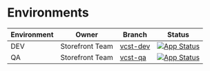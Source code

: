 # Environments

| Environment | Owner            | Branch                                                                                          |Status                                                                                                                                                                |
|-------------|------------------|-------------------------------------------------------------------------------------------------|-----------------------------------------------------------------------------------------------------------------------------------------------------------------------|
| DEV         | Storefront Team    | [vcst-dev](https://github.com/VirtoCommerce/vc-deploy-dev/tree/vcst-dev)                | [![App Status](https://argo.virtocommerce.cloud/api/badge?name=vcst-dev&revision=true)](https://argo.virtocommerce.cloud/applications/vcst-dev)               |
| QA        | Storefront Team    | [vcst-qa](https://github.com/VirtoCommerce/vc-deploy-dev/tree/vcst-qa)              | [![App Status](https://argo.virtocommerce.cloud/api/badge?name=vcst-qa&revision=true)](https://argo.virtocommerce.cloud/applications/vcst-qa)             |
